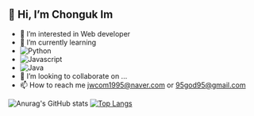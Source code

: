 ## 👋 Hi, I’m Chonguk Im
- 👀 I’m interested in Web developer
- 🌱 I’m currently learning 
- <img alt="Python" src ="https://img.shields.io/badge/Python-3776AB.svg?&style=for-the-badge&logo=Python&logoColor=white"/>
- <img alt="Javascript" src ="https://img.shields.io/badge/JavaScript-F7DF1E.svg?&style=for-the-badge&logo=JavaScript&logoColor=white"/>
- <img alt="Java" src ="https://img.shields.io/badge/Java-007396.svg?&style=for-the-badge&logo=Java&logoColor=white"/>
- 💞️ I’m looking to collaborate on ...
- 📫 How to reach me jwcom1995@naver.com or 95god95@gmail.com

![Anurag's GitHub stats](https://github-readme-stats.vercel.app/api?username=jwcom1995&count_private=true&include_all_commits=true&show_icons=true) [![Top Langs](https://github-readme-stats.vercel.app/api/top-langs/?username=jwcom1995&layout=compact)](https://github.com/anuraghazra/github-readme-stats)

<!--[![Top Langs](https://github-readme-stats.vercel.app/api/top-langs/?username=jwcom1995&layout=compact&theme=chartreuse-dark)](https://github.com/anuraghazra/github-readme-stats)-->
